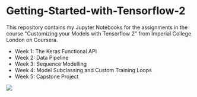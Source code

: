 # Getting-Started-with-Tensorflow-2

This repository contains my Jupyter Notebooks for the assignments in the course "Customizing your Models with Tensorflow 2" from Imperial College London on Coursera.

- Week 1: The Keras Functional API
- Week 2: Data Pipeline
- Week 3: Sequence Modelling
- Week 4: Model Subclassing and Custom Training Loops
- Week 5: Capstone Project

<img src="https://miro.medium.com/max/1400/1*YrvMKrWMhi3HomoiTLPsfw.png">
